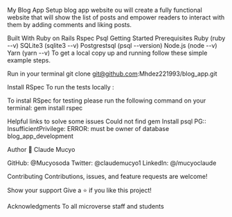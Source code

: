 My Blog App
Setup blog app website ou will create a fully functional website that will show the list of posts and empower readers to interact with them by adding comments and liking posts.

Built With
Ruby on Rails
Rspec
Psql
Getting Started
Prerequisites
Ruby (ruby --v)
SQLite3 (sqlite3 --v)
Postgrestsql (psql --version)
Node.js (node --v)
Yarn (yarn --v)
To get a local copy up and running follow these simple example steps.

Run in your terminal git clone git@github.com:Mhdez221993/blog_app.git

Install RSpec
To run the tests locally :

To instal RSpec for testing please run the following command on your terminal:
gem install rspec

Helpful links to solve some issues
Could not find gem
Install psql
PG:: InsufficientPrivilege: ERROR: must be owner of database blog_app_development

Author
👤 Claude Mucyo

GitHub: @Mucyosoda
Twitter: @claudemucyo1
LinkedIn: @/mucyoclaude

Contributing
Contributions, issues, and feature requests are welcome!

Show your support
Give a ⭐️ if you like this project!

Acknowledgments
To all microverse staff and students
